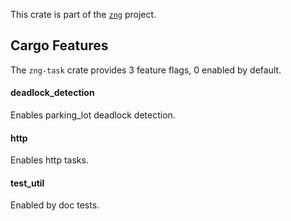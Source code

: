 <!--do doc --readme header-->
This crate is part of the [`zng`](https://github.com/zng-ui/zng?tab=readme-ov-file#crates) project.


<!--do doc --readme features-->
## Cargo Features


The `zng-task` crate provides 3 feature flags, 0 enabled by default.

#### deadlock_detection
Enables parking_lot deadlock detection.


#### http
Enables http tasks.


#### test_util
Enabled by doc tests.


<!--do doc --readme #SECTION-END-->


